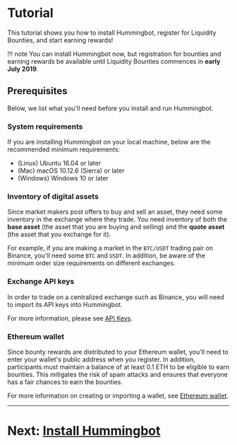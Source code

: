# Tutorial

This tutorial shows you how to install Hummingbot, register for Liquidity Bounties, and start earning rewards!

!!! note
    You can install Hummingbot now, but registration for bounties and earning rewards be available until Liquidity Bounties commences in **early July 2019**.

## Prerequisites
Below, we list what you'll need before you install and run Hummingbot. 

### System requirements

If you are installing Hummingbot on your local machine, below are the recommended minimum requirements:

- (Linux) Ubuntu 16.04 or later
- (Mac) macOS 10.12.6 (Sierra) or later
- (Windows) Windows 10 or later

### Inventory of digital assets

Since market makers post offers to buy and sell an asset, they need some inventory in the exchange where they trade. You need inventory of both the **base asset** (the asset that you are buying and selling) and the **quote asset** (the asset that you exchange for it). 

For example, if you are making a market in the `BTC/USDT` trading pair on Binance, you'll need some `BTC` and `USDT`. In addition, be aware of the minimum order size requirements on different exchanges.

### Exchange API keys
In order to trade on a centralized exchange such as Binance, you will need to import its API keys into Hummingbot. 

For more information, please see [API Keys](/installation/api-keys).

### Ethereum wallet

Since bounty rewards are distributed to your Ethereum wallet, you'll need to enter your wallet's public address when you register. In addition, participants must maintain a balance of at least 0.1 ETH to be eligible to earn bounties. This mitigates the risk of spam attacks and ensures that everyone has a fair chances to earn the bounties.

For more information on creating or importing a wallet, see [Ethereum wallet](/installation/wallet).

---
# Next: [Install Hummingbot](/bounties/tutorial/install)
